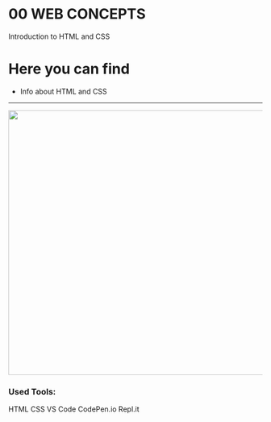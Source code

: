 # 00 WEB CONCEPTS
Introduction to HTML and CSS

# Here you can find
* Info about HTML and CSS
----
<img width = 780px height = 525px src = 'https://miro.medium.com/v2/resize:fit:792/1*lJ32Bl-lHWmNMUSiSq17gQ.png'>
<br />

### Used Tools:
HTML
CSS
VS Code
CodePen.io
Repl.it
